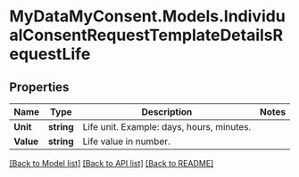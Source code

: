 # MyDataMyConsent.Models.IndividualConsentRequestTemplateDetailsRequestLife

## Properties

Name | Type | Description | Notes
------------ | ------------- | ------------- | -------------
**Unit** | **string** | Life unit. Example: days, hours, minutes. | 
**Value** | **string** | Life value in number. | 

[[Back to Model list]](../README.md#documentation-for-models) [[Back to API list]](../README.md#documentation-for-api-endpoints) [[Back to README]](../README.md)

